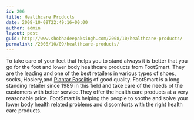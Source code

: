 ```yaml
---
id: 206
title: Healthcare Products
date: 2008-10-09T22:49:16+00:00
author: admin
layout: post
guid: http://www.shobhadeepaksingh.com/2008/10/healthcare-products/
permalink: /2008/10/09/healthcare-products/
---
```

To take care of your feet that helps you to stand always it is better that you go for the foot and lower body healthcare products from FootSmart. They are the leading and one of the best retailers in various types of shoes, socks, Hosiery,and [Plantar Fasciitis](http://www.footsmart.com/C-Night-Splints-20.aspx) of good quality. FootSmart is a long standing retailer since 1989 in this field and take care of the needs of the customers with better service.They offer the health care products at a very reasonable price. FootSmart is helping the people to soothe and solve your lower body health related problems and discomforts with the right health care products.
